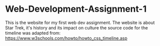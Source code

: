 # Web-Development-Assignment-1
This is the website for my first web dev assignment. The website is about Star Trek, it's history and its impact on culture
the source code for the timeline was adapted from: https://www.w3schools.com/howto/howto_css_timeline.asp